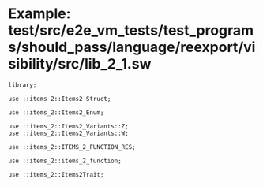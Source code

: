 # Example: test/src/e2e_vm_tests/test_programs/should_pass/language/reexport/visibility/src/lib_2_1.sw

```sway
library;

use ::items_2::Items2_Struct;

use ::items_2::Items2_Enum;

use ::items_2::Items2_Variants::Z;
use ::items_2::Items2_Variants::W;

use ::items_2::ITEMS_2_FUNCTION_RES;

use ::items_2::items_2_function;

use ::items_2::Items2Trait;

```
